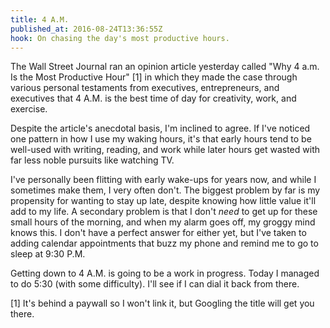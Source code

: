 ```yaml
---
title: 4 A.M.
published_at: 2016-08-24T13:36:55Z
hook: On chasing the day's most productive hours.
---
```


The Wall Street Journal ran an opinion article yesterday called "Why 4 a.m. Is
the Most Productive Hour" [1] in which they made the case through various
personal testaments from executives, entrepreneurs, and executives that 4 A.M.
is the best time of day for creativity, work, and exercise.

Despite the article's anecdotal basis, I'm inclined to agree. If I've noticed
one pattern in how I use my waking hours, it's that early hours tend to be
well-used with writing, reading, and work while later hours get wasted with far
less noble pursuits like watching TV.

I've personally been flitting with early wake-ups for years now, and while I
sometimes make them, I very often don't. The biggest problem by far is my
propensity for wanting to stay up late, despite knowing how little value it'll
add to my life. A secondary problem is that I don't _need_ to get up for these
small hours of the morning, and when my alarm goes off, my groggy mind knows
this. I don't have a perfect answer for either yet, but I've taken to adding
calendar appointments that buzz my phone and remind me to go to sleep at 9:30
P.M.

Getting down to 4 A.M. is going to be a work in progress. Today I managed to do
5:30 (with some difficulty). I'll see if I can dial it back from there.

[1] It's behind a paywall so I won't link it, but Googling the title will get
    you there.
